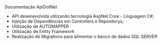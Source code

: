 Documentação ApiDotNet

- API desenevolvida utilizando tecnologia AspNet Core - Linguagem C#;
- Injeção de Dependências em Controllers e Repositorys;
- Utilização de AUTOMAPPER
- Utilização de Entity Framework
- Realização de Migrations para alimentar o banco de dados SQL SERVER

